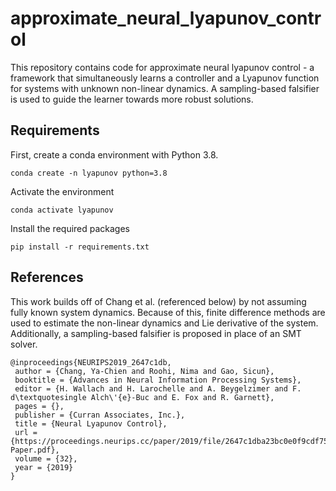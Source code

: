 # approximate_neural_lyapunov_control
This repository contains code for approximate neural lyapunov control - a framework that simultaneously learns a controller and a Lyapunov function for systems with unknown non-linear dynamics. A sampling-based falsifier is used to guide the learner towards more robust solutions.

## Requirements

First, create a conda environment with Python 3.8.
```
conda create -n lyapunov python=3.8
```

Activate the environment
```
conda activate lyapunov
```

Install the required packages
```
pip install -r requirements.txt
```

## References

This work builds off of Chang et al. (referenced below) by not assuming fully known system dynamics. Because of this, finite difference methods are used to estimate the non-linear dynamics and Lie derivative of the system. Additionally, a sampling-based falsifier is proposed in place of an SMT solver.
```
@inproceedings{NEURIPS2019_2647c1db,
 author = {Chang, Ya-Chien and Roohi, Nima and Gao, Sicun},
 booktitle = {Advances in Neural Information Processing Systems},
 editor = {H. Wallach and H. Larochelle and A. Beygelzimer and F. d\textquotesingle Alch\'{e}-Buc and E. Fox and R. Garnett},
 pages = {},
 publisher = {Curran Associates, Inc.},
 title = {Neural Lyapunov Control},
 url = {https://proceedings.neurips.cc/paper/2019/file/2647c1dba23bc0e0f9cdf75339e120d2-Paper.pdf},
 volume = {32},
 year = {2019}
}
```
